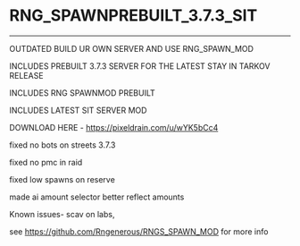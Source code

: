 # RNG_SPAWNPREBUILT_3.7.3_SIT
------------------------------------

OUTDATED 
BUILD UR OWN SERVER AND USE RNG_SPAWN_MOD










INCLUDES PREBUILT 3.7.3 SERVER FOR THE LATEST STAY IN TARKOV RELEASE 

INCLUDES RNG SPAWNMOD PREBUILT 

INCLUDES LATEST SIT SERVER MOD

DOWNLOAD HERE - https://pixeldrain.com/u/wYK5bCc4

fixed no bots on streets 3.7.3

fixed no pmc in raid 

fixed low spawns on reserve 

made ai amount selector better reflect amounts


Known issues- scav on labs, 










see https://github.com/Rngenerous/RNGS_SPAWN_MOD for more info 
